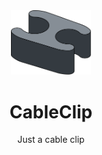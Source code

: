 <div align="center">
  <img width="128" src="./CableClip.svg">
  <h1 align="center">CableClip</h1>
  Just a cable clip
</div>

